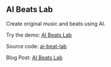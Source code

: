 ## AI Beats Lab

Create original music and beats using AI.

Try the demo: [AI Beats Lab](https://ai-beat-lab.lovable.app/)

Source code: [ai-beat-lab](https://github.com/@mastra-ai/ai-beat-lab)

Blog Post: [AI Beats Lab](https://@mastra.ai/blog/ai-beats-lab)
